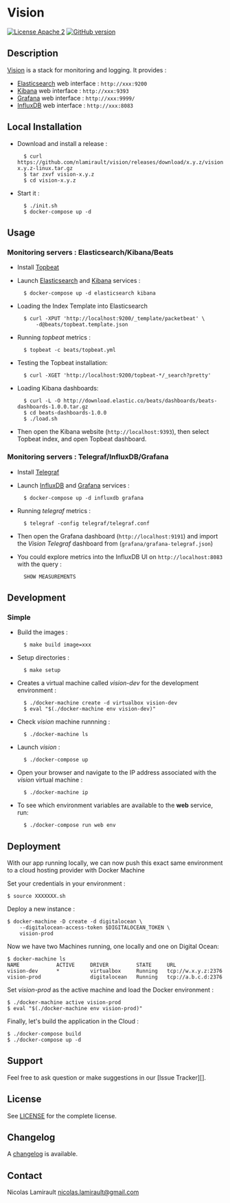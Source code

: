 # Vision

[![License Apache 2][badge-license]](LICENSE)
[![GitHub version](https://badge.fury.io/gh/nlamirault%2Fvision.svg)](https://badge.fury.io/gh/nlamirault%2Fvision)

## Description

[Vision][] is a stack for monitoring and logging. It provides :

* [Elasticsearch][] web interface : `http://xxx:9200`
* [Kibana][] web interface : `http://xxx:9393`
* [Grafana][] web interface : `http://xxx:9999/`
* [InfluxDB][] web interface : `http://xxx:8083`


## Local Installation

* Download and install a release :

        $ curl https://github.com/nlamirault/vision/releases/download/x.y.z/vision-x.y.z-linux.tar.gz
        $ tar zxvf vision-x.y.z
        $ cd vision-x.y.z

* Start it :

        $ ./init.sh
        $ docker-compose up -d

## Usage

### Monitoring servers : Elasticsearch/Kibana/Beats

* Install [Topbeat][]

* Launch [Elasticsearch][] and [Kibana][] services :

        $ docker-compose up -d elasticsearch kibana

* Loading the Index Template into Elasticsearch

        $ curl -XPUT 'http://localhost:9200/_template/packetbeat' \
            -d@beats/topbeat.template.json

* Running *topbeat* metrics :

        $ topbeat -c beats/topbeat.yml

* Testing the Topbeat installation:

        $ curl -XGET 'http://localhost:9200/topbeat-*/_search?pretty'

* Loading Kibana dashboards:

        $ curl -L -O http://download.elastic.co/beats/dashboards/beats-dashboards-1.0.0.tar.gz
        $ cd beats-dashboards-1.0.0
        $ ./load.sh

* Then open the Kibana website (`http://localhost:9393`), then select Topbeat index, and open Topbeat dashboard.


### Monitoring servers : Telegraf/InfluxDB/Grafana

* Install [Telegraf][]

* Launch [InfluxDB][] and [Grafana][] services :

        $ docker-compose up -d influxdb grafana

* Running *telegraf* metrics :

        $ telegraf -config telegraf/telegraf.conf

* Then open the Grafana dashboard (`http://localhost:9191`) and import the *Vision Telegraf* dashboard from (`grafana/grafana-telegraf.json`)

* You could explore metrics into the InfluxDB UI on `http://localhost:8083` with the query :

        SHOW MEASUREMENTS



## Development

### Simple

* Build the images :

        $ make build image=xxx

* Setup directories :

        $ make setup

* Creates a virtual machine called *vision-dev* for the development environment :

        $ ./docker-machine create -d virtualbox vision-dev
        $ eval "$(./docker-machine env vision-dev)"

* Check *vision* machine runnning :

        $ ./docker-machine ls

* Launch *vision* :

        $ ./docker-compose up

* Open your browser and navigate to the IP address associated with the
*vision* virtual machine :

        $ ./docker-machine ip

* To see which environment variables are available to the **web** service,
run:

        $ ./docker-compose run web env


## Deployment

With our app running locally, we can now push this exact same environment
to a cloud hosting provider with Docker Machine

Set your credentials in your environment :

    $ source XXXXXXX.sh

Deploy a new instance :

    $ docker-machine -D create -d digitalocean \
        --digitalocean-access-token $DIGITALOCEAN_TOKEN \
        vision-prod

Now we have two Machines running, one locally and one on Digital Ocean:

    $ docker-machine ls
    NAME            ACTIVE     DRIVER         STATE     URL
    vision-dev      *          virtualbox     Running   tcp://w.x.y.z:2376
    vision-prod                digitalocean   Running   tcp://a.b.c.d:2376

Set *vision-prod* as the active machine and load the Docker environment :

    $ ./docker-machine active vision-prod
    $ eval "$(./docker-machine env vision-prod)"

Finally, let's build the application in the Cloud :

    $ ./docker-compose build
    $ ./docker-compose up -d



## Support

Feel free to ask question or make suggestions in our [Issue Tracker][].


## License

See [LICENSE](LICENSE) for the complete license.


## Changelog

A [changelog](ChangeLog.md) is available.


## Contact

Nicolas Lamirault <nicolas.lamirault@gmail.com>



[Vision]: https://github.com/nlamirault/vision

[badge-license]: https://img.shields.io/badge/license-Apache2-green.svg?style=flat

[Docker]: https://www.docker.io
[Docker documentation]: http://docs.docker.io
[Docker Machine]:https://github.com/docker/machine
[Docker Complete]: https://github.com/docker/compose

[Elasticsearch]: http://www.elasticsearch.org
[Kibana]: http://www.elasticsearch.org/overview/kibana/
[Topbeat]: https://www.elastic.co/downloads/beats/topbeat
[ElasticSearchHead]: http://mobz.github.io/elasticsearch-head
[ElasticHQ]: http://www.elastichq.org
[Kopf]: https://github.com/lmenezes/elasticsearch-kopf

[Grafana]: http://grafana.org/

[InfluxDB]: http://influxdb.com
[Telegraf]: https://github.com/influxdb/telegraf

[Heka]: http://hekad.readthedocs.org/en/latest/

[Virtualbox]: https://www.virtualbox.org
[Vagrant]: http://downloads.vagrantup.com
